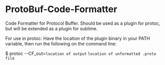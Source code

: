 ProtoBuf-Code-Formatter
=======================

Code Formatter for Protocol Buffer.  Should be used as a plugin for protoc, but will be extended as a plugin for sublime.

For use in protoc:
Have the location of the plugin binary in your PATH variable, then run the following on the command line:

$ protoc --CF_out=`location of output` `location of unformatted .proto file` 
